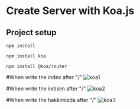 # Create Server with Koa.js

## Project setup
```
npm install
```
```
npm install koa
```
```
npm install @koa/router
```

#When write the index after "/"
![koa1](https://user-images.githubusercontent.com/89356076/157688982-e0e004bf-9741-436d-8f03-9ea182bf7c03.JPG)

#When write the iletisim after "/"
![koa2](https://user-images.githubusercontent.com/89356076/157689329-caa36f8f-d26e-4307-9fef-965678a6d3f4.JPG)

#When write the hakkimizda after "/"
![koa3](https://user-images.githubusercontent.com/89356076/157689597-8862c6cc-ee78-4b7e-807a-9373331abfbc.JPG)
